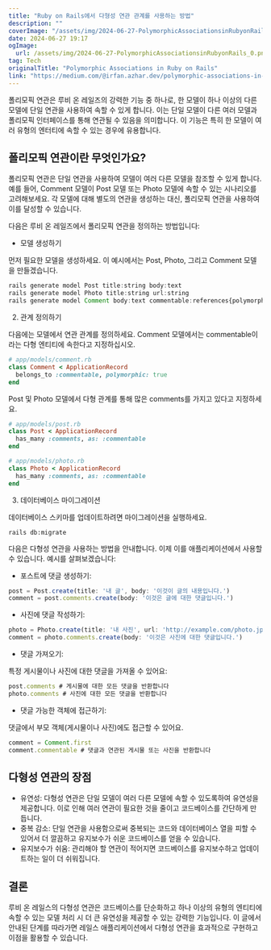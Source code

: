 ```yaml
---
title: "Ruby on Rails에서 다형성 연관 관계를 사용하는 방법"
description: ""
coverImage: "/assets/img/2024-06-27-PolymorphicAssociationsinRubyonRails_0.png"
date: 2024-06-27 19:17
ogImage:
  url: /assets/img/2024-06-27-PolymorphicAssociationsinRubyonRails_0.png
tag: Tech
originalTitle: "Polymorphic Associations in Ruby on Rails"
link: "https://medium.com/@irfan.azhar.dev/polymorphic-associations-in-ruby-on-rails-b764fb85d580"
---
```


폴리모픽 연관은 루비 온 레일즈의 강력한 기능 중 하나로, 한 모델이 하나 이상의 다른 모델에 단일 연관을 사용하여 속할 수 있게 합니다. 이는 단일 모델이 다른 여러 모델과 폴리모픽 인터페이스를 통해 연관될 수 있음을 의미합니다. 이 기능은 특히 한 모델이 여러 유형의 엔터티에 속할 수 있는 경우에 유용합니다.

## 폴리모픽 연관이란 무엇인가요?

폴리모픽 연관은 단일 연관을 사용하여 모델이 여러 다른 모델을 참조할 수 있게 합니다. 예를 들어, Comment 모델이 Post 모델 또는 Photo 모델에 속할 수 있는 시나리오를 고려해보세요. 각 모델에 대해 별도의 연관을 생성하는 대신, 폴리모픽 연관을 사용하여 이를 달성할 수 있습니다.

다음은 루비 온 레일즈에서 폴리모픽 연관을 정의하는 방법입니다:

<div class="content-ad"></div>

- 모델 생성하기

먼저 필요한 모델을 생성하세요. 이 예시에서는 Post, Photo, 그리고 Comment 모델을 만들겠습니다.

```js
rails generate model Post title:string body:text
rails generate model Photo title:string url:string
rails generate model Comment body:text commentable:references{polymorphic}
```

2. 관계 정의하기

<div class="content-ad"></div>

다음에는 모델에서 연관 관계를 정의하세요. Comment 모델에서는 commentable이라는 다형 엔티티에 속한다고 지정하십시오.

```ruby
# app/models/comment.rb
class Comment < ApplicationRecord
  belongs_to :commentable, polymorphic: true
end
```

Post 및 Photo 모델에서 다형 관계를 통해 많은 comments를 가지고 있다고 지정하세요.

```ruby
# app/models/post.rb
class Post < ApplicationRecord
  has_many :comments, as: :commentable
end
```

<div class="content-ad"></div>

```ruby
# app/models/photo.rb
class Photo < ApplicationRecord
  has_many :comments, as: :commentable
end
```

3. 데이터베이스 마이그레이션

데이터베이스 스키마를 업데이트하려면 마이그레이션을 실행하세요.

```shell
rails db:migrate
```

<div class="content-ad"></div>

다음은 다형성 연관을 사용하는 방법을 안내합니다. 이제 이를 애플리케이션에서 사용할 수 있습니다. 예시를 살펴보겠습니다:

- 포스트에 댓글 생성하기:

<div class="content-ad"></div>

```js
post = Post.create(title: '내 글', body: '이것이 글의 내용입니다.')
comment = post.comments.create(body: '이것은 글에 대한 댓글입니다.')
```

- 사진에 댓글 작성하기:

```js
photo = Photo.create(title: '내 사진', url: 'http://example.com/photo.jpg')
comment = photo.comments.create(body: '이것은 사진에 대한 댓글입니다.')
```

- 댓글 가져오기:

<div class="content-ad"></div>

특정 게시물이나 사진에 대한 댓글을 가져올 수 있어요:

```js
post.comments # 게시물에 대한 모든 댓글을 반환합니다
photo.comments # 사진에 대한 모든 댓글을 반환합니다
```

- 댓글 가능한 객체에 접근하기:

댓글에서 부모 객체(게시물이나 사진)에도 접근할 수 있어요.

<div class="content-ad"></div>

```js
comment = Comment.first
comment.commentable # 댓글과 연관된 게시물 또는 사진을 반환합니다
```

## 다형성 연관의 장점

- 유연성: 다형성 연관은 단일 모델이 여러 다른 모델에 속할 수 있도록하여 유연성을 제공합니다. 이로 인해 여러 연관이 필요한 것을 줄이고 코드베이스를 간단하게 만듭니다.
- 중복 감소: 단일 연관을 사용함으로써 중복되는 코드와 데이터베이스 열을 피할 수 있어서 더 깔끔하고 유지보수가 쉬운 코드베이스를 얻을 수 있습니다.
- 유지보수가 쉬움: 관리해야 할 연관이 적어지면 코드베이스를 유지보수하고 업데이트하는 일이 더 쉬워집니다.

## 결론

<div class="content-ad"></div>

루비 온 레일스의 다형성 연관은 코드베이스를 단순화하고 하나 이상의 유형의 엔티티에 속할 수 있는 모델 처리 시 더 큰 유연성을 제공할 수 있는 강력한 기능입니다. 이 글에서 안내된 단계를 따라가면 레일스 애플리케이션에서 다형성 연관을 효과적으로 구현하고 이점을 활용할 수 있습니다.
